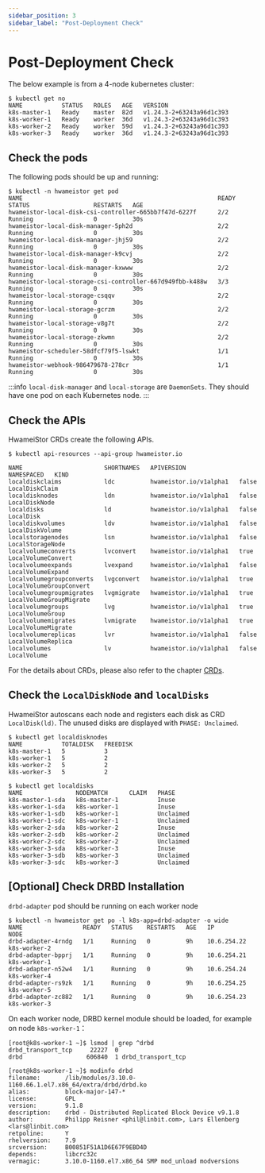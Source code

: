 ```yaml
---
sidebar_position: 3
sidebar_label: "Post-Deployment Check"
---
```


# Post-Deployment Check

The below example is from a 4-node kubernetes cluster:

```console
$ kubectl get no
NAME           STATUS   ROLES   AGE   VERSION
k8s-master-1   Ready    master  82d   v1.24.3-2+63243a96d1c393
k8s-worker-1   Ready    worker  36d   v1.24.3-2+63243a96d1c393
k8s-worker-2   Ready    worker  59d   v1.24.3-2+63243a96d1c393
k8s-worker-3   Ready    worker  36d   v1.24.3-2+63243a96d1c393
```

## Check the pods

The following pods should be up and running:

```console
$ kubectl -n hwameistor get pod
NAME                                                       READY   STATUS                  RESTARTS   AGE
hwameistor-local-disk-csi-controller-665bb7f47d-6227f      2/2     Running                 0          30s
hwameistor-local-disk-manager-5ph2d                        2/2     Running                 0          30s
hwameistor-local-disk-manager-jhj59                        2/2     Running                 0          30s
hwameistor-local-disk-manager-k9cvj                        2/2     Running                 0          30s
hwameistor-local-disk-manager-kxwww                        2/2     Running                 0          30s
hwameistor-local-storage-csi-controller-667d949fbb-k488w   3/3     Running                 0          30s
hwameistor-local-storage-csqqv                             2/2     Running                 0          30s
hwameistor-local-storage-gcrzm                             2/2     Running                 0          30s
hwameistor-local-storage-v8g7t                             2/2     Running                 0          30s
hwameistor-local-storage-zkwmn                             2/2     Running                 0          30s
hwameistor-scheduler-58dfcf79f5-lswkt                      1/1     Running                 0          30s
hwameistor-webhook-986479678-278cr                         1/1     Running                 0          30s
```

:::info
`local-disk-manager` and `local-storage` are `DaemonSets`. They should have one pod on each Kubernetes node.
:::

## Check the APIs

HwameiStor CRDs create the following APIs.

```console
$ kubectl api-resources --api-group hwameistor.io

NAME                       SHORTNAMES   APIVERSION               NAMESPACED   KIND
localdiskclaims            ldc          hwameistor.io/v1alpha1   false        LocalDiskClaim
localdisknodes             ldn          hwameistor.io/v1alpha1   false        LocalDiskNode
localdisks                 ld           hwameistor.io/v1alpha1   false        LocalDisk
localdiskvolumes           ldv          hwameistor.io/v1alpha1   false        LocalDiskVolume
localstoragenodes          lsn          hwameistor.io/v1alpha1   false        LocalStorageNode
localvolumeconverts        lvconvert    hwameistor.io/v1alpha1   true         LocalVolumeConvert
localvolumeexpands         lvexpand     hwameistor.io/v1alpha1   false        LocalVolumeExpand
localvolumegroupconverts   lvgconvert   hwameistor.io/v1alpha1   true         LocalVolumeGroupConvert
localvolumegroupmigrates   lvgmigrate   hwameistor.io/v1alpha1   true         LocalVolumeGroupMigrate
localvolumegroups          lvg          hwameistor.io/v1alpha1   true         LocalVolumeGroup
localvolumemigrates        lvmigrate    hwameistor.io/v1alpha1   true         LocalVolumeMigrate
localvolumereplicas        lvr          hwameistor.io/v1alpha1   false        LocalVolumeReplica
localvolumes               lv           hwameistor.io/v1alpha1   false        LocalVolume
```

For the details about CRDs, please also refer to the chapter [CRDs](../../architecture/apis.md).

## Check the `LocalDiskNode` and `localDisks`

HwameiStor autoscans each node and registers each disk as CRD `LocalDisk(ld)`. The unused disks are displayed with `PHASE: Unclaimed`.

```console
$ kubectl get localdisknodes
NAME           TOTALDISK   FREEDISK
k8s-master-1   5           3
k8s-worker-1   5           2
k8s-worker-2   5           2
k8s-worker-3   5           2

$ kubectl get localdisks
NAME               NODEMATCH      CLAIM   PHASE
k8s-master-1-sda   k8s-master-1           Inuse
k8s-worker-1-sda   k8s-worker-1           Inuse
k8s-worker-1-sdb   k8s-worker-1           Unclaimed
k8s-worker-1-sdc   k8s-worker-1           Unclaimed
k8s-worker-2-sda   k8s-worker-2           Inuse
k8s-worker-2-sdb   k8s-worker-2           Unclaimed
k8s-worker-2-sdc   k8s-worker-2           Unclaimed
k8s-worker-3-sda   k8s-worker-3           Inuse
k8s-worker-3-sdb   k8s-worker-3           Unclaimed
k8s-worker-3-sdc   k8s-worker-3           Unclaimed
```

## [Optional] Check DRBD Installation

`drbd-adapter` pod should be running on each worker node

```console
$ kubectl -n hwameistor get po -l k8s-app=drbd-adapter -o wide
NAME                 READY   STATUS    RESTARTS   AGE   IP            NODE        
drbd-adapter-4rndg   1/1     Running   0          9h    10.6.254.22   k8s-worker-2   
drbd-adapter-bpprj   1/1     Running   0          9h    10.6.254.21   k8s-worker-1
drbd-adapter-n52w4   1/1     Running   0          9h    10.6.254.24   k8s-worker-4
drbd-adapter-rs9zk   1/1     Running   0          9h    10.6.254.25   k8s-worker-5
drbd-adapter-zc882   1/1     Running   0          9h    10.6.254.23   k8s-worker-3
```

On each worker node, DRBD kernel module should be loaded, for example on node `k8s-worker-1`：

```console
[root@k8s-worker-1 ~]$ lsmod | grep ^drbd
drbd_transport_tcp     22227  0
drbd                  606840  1 drbd_transport_tcp

[root@k8s-worker-1 ~]$ modinfo drbd
filename:       /lib/modules/3.10.0-1160.66.1.el7.x86_64/extra/drbd/drbd.ko
alias:          block-major-147-*
license:        GPL
version:        9.1.8
description:    drbd - Distributed Replicated Block Device v9.1.8
author:         Philipp Reisner <phil@linbit.com>, Lars Ellenberg <lars@linbit.com>
retpoline:      Y
rhelversion:    7.9
srcversion:     B00851F51A1D6E67F9EBD4D
depends:        libcrc32c
vermagic:       3.10.0-1160.el7.x86_64 SMP mod_unload modversions
```
